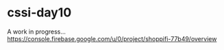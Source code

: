 # cssi-day10

A work in progress...
https://console.firebase.google.com/u/0/project/shoppifi-77b49/overview
